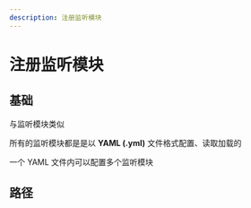 ```yaml
---
description: 注册监听模块
---
```


# 注册监听模块

## 基础

与监听模块类似

所有的监听模块都是是以 **YAML (.yml)** 文件格式配置、读取加载的

一个 YAML 文件内可以配置多个监听模块

## 路径